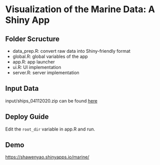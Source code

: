 # Visualization of the Marine Data: A Shiny App

## Folder Scructure
* data_prep.R: convert raw data into Shiny-friendly format
* global.R: global variables of the app
* app.R: app launcher
* ui.R: UI implementation
* server.R: server implementation

## Input Data
input/ships_04112020.zip can be found [here](https://drive.google.com/file/d/1IeaDpJNqfgUZzGdQmR6cz2H3EQ3_QfCV/view?usp=sharing)

## Deploy Guide
Edit the `root_dir` variable in app.R and run.

## Demo
https://shawenyao.shinyapps.io/marine/
